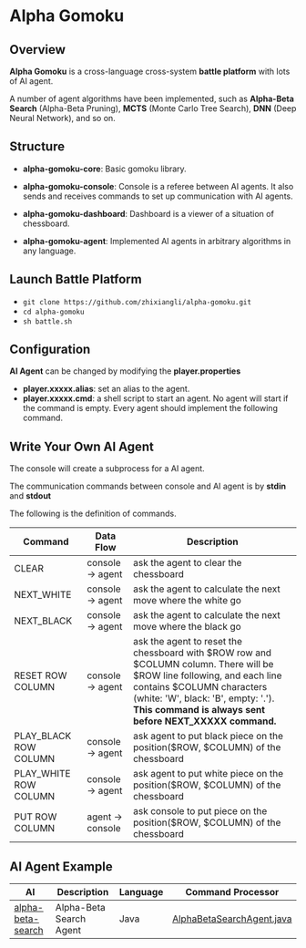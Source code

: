 # Alpha Gomoku

## Overview

**Alpha Gomoku** is a cross-language cross-system **battle platform** with lots of AI agent.

A number of agent algorithms have been implemented, such as **Alpha-Beta Search** (Alpha-Beta Pruning), **MCTS** (Monte Carlo Tree Search), **DNN** (Deep Neural Network), and so on.

## Structure

+ **alpha-gomoku-core**: Basic gomoku library.

+ **alpha-gomoku-console**: Console is a referee between AI agents. It also sends and receives commands to set up communication with AI agents.

+ **alpha-gomoku-dashboard**: Dashboard is a viewer of a situation of chessboard.

+ **alpha-gomoku-agent**: Implemented AI agents in arbitrary algorithms in any language.

## Launch Battle Platform
+ ```git clone https://github.com/zhixiangli/alpha-gomoku.git```
+ ```cd alpha-gomoku```
+ ```sh battle.sh```

## Configuration
**AI Agent** can be changed by modifying the **player.properties**

+ **player.xxxxx.alias**: set an alias to the agent.
+ **player.xxxxx.cmd**: a shell script to start an agent. No agent will start if the command is empty. Every agent should implement the following command.

## Write Your Own AI Agent
The console will create a subprocess for a AI agent.

The communication commands between console and AI agent is by **stdin** and **stdout**

The following is the definition of commands.

Command | Data Flow | Description
--------|-----------|------------
CLEAR | console -> agent | ask the agent to clear the chessboard
NEXT_WHITE | console -> agent | ask the agent to calculate the next move where the white go
NEXT_BLACK | console -> agent | ask the agent to calculate the next move where the black go
RESET ROW COLUMN | console -> agent | ask the agent to reset the chessboard with \$ROW row and \$COLUMN column. There will be \$ROW line following, and each line contains \$COLUMN characters (white: 'W', black: 'B', empty: '.'). **This command is always sent before NEXT_XXXXX command.**
PLAY_BLACK ROW COLUMN | console -> agent | ask agent to put black piece on the position(\$ROW, \$COLUMN) of the chessboard
PLAY_WHITE ROW COLUMN | console -> agent | ask agent to put white piece on the position(\$ROW, \$COLUMN) of the chessboard
PUT ROW COLUMN | agent -> console | ask console to put piece on the position(\$ROW, \$COLUMN) of the chessboard

## AI Agent Example

AI | Description | Language | Command Processor
---|---|---|---
[alpha-beta-search](https://github.com/zhixiangli/alpha-gomoku/tree/master/alpha-gomoku-agent/alpha-beta-search) | Alpha-Beta Search Agent | Java | [AlphaBetaSearchAgent.java](https://github.com/zhixiangli/alpha-gomoku/blob/master/alpha-gomoku-agent/alpha-beta-search/src/main/java/com/zhixiangli/gomoku/agent/alphabetasearch/AlphaBetaSearchAgent.java)
